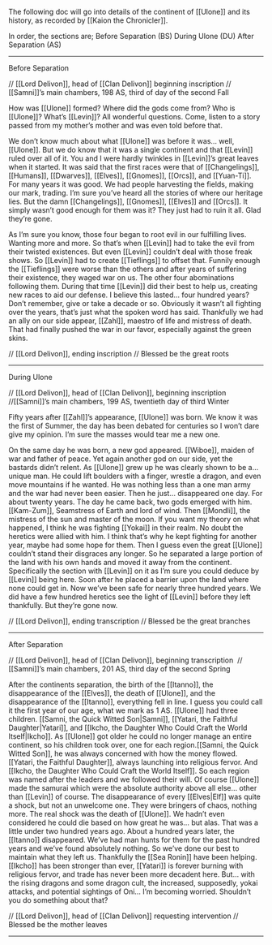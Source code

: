 The following doc will go into details of the continent of [[Ulone]] and its history, as recorded by [[Kaion the Chronicler]]. 

In order, the sections are;
Before Separation (BS)
During Ulone (DU)
After Separation (AS)

---
Before Separation

// [[Lord Delivon]], head of [[Clan Delivon]] beginning inscription
// [[Samni]]’s main chambers, 198 AS, third of day of the second Fall

How was [[Ulone]] formed? Where did the gods come from? Who is [[Ulone]]? What’s [[Levin]]? All wonderful questions. Come, listen to a story passed from my mother’s mother and was even told before that. 

We don’t know much about what [[Ulone]] was before it was… well, [[Ulone]]. But we do know that it was a single continent and that [[Levin]] ruled over all of it. You and I were hardly twinkles in [[Levin]]’s great leaves when it started. It was said that the first races were that of [[Changelings]], [[Humans]], [[Dwarves]], [[Elves]], [[Gnomes]], [[Orcs]], and [[Yuan-Ti]]. For many years it was good. We had people harvesting the fields, making our mark, trading. I’m sure you’ve heard all the stories of where our heritage lies. But the damn [[Changelings]], [[Gnomes]], [[Elves]] and [[Orcs]]. It simply wasn’t good enough for them was it? They just had to ruin it all. Glad they’re gone. 

As I’m sure you know, those four began to root evil in our fulfilling lives. Wanting more and more. So that’s when [[Levin]] had to take the evil from their twisted existences. But even [[Levin]] couldn’t deal with those freak shows. So [[Levin]] had to create [[Tieflings]] to offset that. Funnily enough the [[Tieflings]] were worse than the others and after years of suffering their existence, they waged war on us. The other four abominations following them. During that time [[Levin]] did their best to help us, creating new races to aid our defense. I believe this lasted… four hundred years? Don’t remember, give or take a decade or so. Obviously it wasn’t all fighting over the years, that’s just what the spoken word has said. Thankfully we had an ally on our side appear, [[Zahl]], maestro of life and mistress of death. That had finally pushed the war in our favor, especially against the green skins. 

// [[Lord Delivon]], ending inscription
// Blessed be the great roots 

---
During Ulone

// [[Lord Delivon]], head of [[Clan Delivon]], beginning inscription
//[[Samni]]’s main chambers, 199 AS, twentieth day of third Winter

Fifty years after [[Zahl]]’s appearance, [[Ulone]] was born. We know it was the first of Summer, the day has been debated for centuries so I won’t dare give my opinion. I’m sure the masses would tear me a new one. 

On the same day he was born, a new god appeared. [[Wiboe]], maiden of war and father of peace. Yet again another god on our side, yet the bastards didn’t relent. As [[Ulone]] grew up he was clearly shown to be a… unique man. He could lift boulders with a finger, wrestle a dragon, and even move mountains if he wanted. He was nothing less than a one man army and the war had never been easier. Then he just… disappeared one day. For about twenty years. The day he came back, two gods emerged with him. [[Kam-Zum]], Seamstress of Earth and lord of wind. Then [[Mondli]], the mistress of the sun and master of the moon. If you want my theory on what happened, I think he was fighting [[Yokai]] in their realm. No doubt the heretics were allied with him. I think that’s why he kept fighting for another year, maybe had some hope for them. Then I guess even the great [[Ulone]] couldn’t stand their disgraces any longer. So he separated a large portion of the land with his own hands and moved it away from the continent. Specifically the section with [[Levin]] on it as I’m sure you could deduce by [[Levin]] being here. Soon after he placed a barrier upon the land where none could get in. Now we’ve been safe for nearly three hundred years. We did have a few hundred heretics see the light of [[Levin]] before they left thankfully. But they’re gone now. 

// [[Lord Delivon]], ending transcription
// Blessed be the great branches 

---
After Separation

// [[Lord Delivon]], head of [[Clan Delivon]], beginning transcription 
// [[Samni]]’s main chambers, 201 AS, third day of the second Spring

After the continents separation, the birth of the [[Itanno]], the disappearance of the [[Elves]], the death of [[Ulone]], and the disappearance of the [[Itanno]], everything fell in line. I guess you could call it the first year of our age, what we mark as 1 AS. [[Ulone]] had three children. [[Samni, the Quick Witted Son|Samni]], [[Yatari, the Faithful Daughter|Yatari]], and [[Ikcho, the Daughter Who Could Craft the World Itself|Ikcho]]. As [[Ulone]] got older he could no longer manage an entire continent, so his children took over, one for each region.[[Samni, the Quick Witted Son]], he was always concerned with how the money flowed. [[Yatari, the Faithful Daughter]], always launching into religious fervor. And [[Ikcho, the Daughter Who Could Craft the World Itself]]. So each region was named after the leaders and we followed their will. Of course [[Ulone]] made the samurai which were the absolute authority above all else… other than [[Levin]] of course. The disappearance of every [[Elves|Elf]] was quite a shock, but not an unwelcome one. They were bringers of chaos, nothing more. The real shock was the death of [[Ulone]]. We hadn’t even considered he could die based on how great he was… but alas. That was a little under two hundred years ago. About a hundred years later, the [[Itanno]] disappeared. We’ve had man hunts for them for the past hundred years and we’ve found absolutely nothing. So we’ve done our best to maintain what they left us. Thankfully the [[Sea Ronin]] have been helping. [[Ikcho]] has been stronger than ever, [[Yatari]] is forever burning with religious fervor, and trade has never been more decadent here. But… with the rising dragons and some dragon cult, the increased, supposedly, yokai attacks, and potential sightings of Oni… I’m becoming worried. Shouldn’t you do something about that?

// [[Lord Delivon]], head of [[Clan Delivon]] requesting intervention
// Blessed be the mother leaves

---